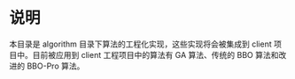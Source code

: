 # 说明

本目录是 algorithm 目录下算法的工程化实现，这些实现将会被集成到 client 项目中。目前被应用到 client 工程项目中的算法有 GA 算法、传统的 BBO 算法和改进的 BBO-Pro 算法。

